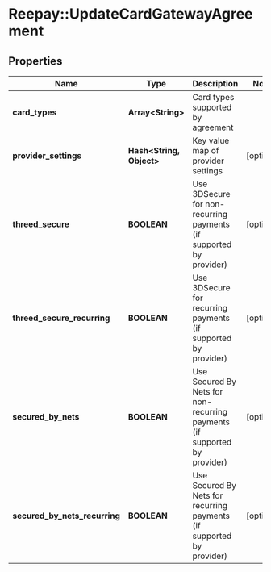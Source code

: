 # Reepay::UpdateCardGatewayAgreement

## Properties
Name | Type | Description | Notes
------------ | ------------- | ------------- | -------------
**card_types** | **Array&lt;String&gt;** | Card types supported by agreement | 
**provider_settings** | **Hash&lt;String, Object&gt;** | Key value map of provider settings | [optional] 
**threed_secure** | **BOOLEAN** | Use 3DSecure for non-recurring payments (if supported by provider) | [optional] 
**threed_secure_recurring** | **BOOLEAN** | Use 3DSecure for recurring payments (if supported by provider) | [optional] 
**secured_by_nets** | **BOOLEAN** | Use Secured By Nets for non-recurring payments (if supported by provider) | [optional] 
**secured_by_nets_recurring** | **BOOLEAN** | Use Secured By Nets for recurring payments (if supported by provider) | [optional] 


